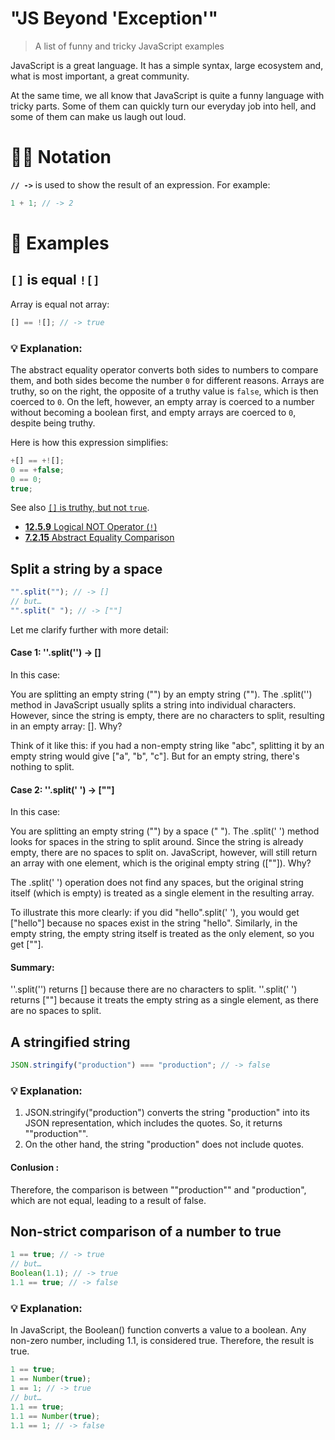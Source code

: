 # "JS Beyond 'Exception'"

> A list of funny and tricky JavaScript examples

JavaScript is a great language. It has a simple syntax, large ecosystem and, what is most important, a great community.

At the same time, we all know that JavaScript is quite a funny language with tricky parts. Some of them can quickly turn our everyday job into hell, and some of them can make us laugh out loud.

# ✍🏻 Notation

**`// ->`** is used to show the result of an expression. For example:

```js
1 + 1; // -> 2
```

# 👀 Examples

## `[]` is equal `![]`

Array is equal not array:

```js
[] == ![]; // -> true
```

### 💡 Explanation:

The abstract equality operator converts both sides to numbers to compare them, and both sides become the number `0` for different reasons. Arrays are truthy, so on the right, the opposite of a truthy value is `false`, which is then coerced to `0`. On the left, however, an empty array is coerced to a number without becoming a boolean first, and empty arrays are coerced to `0`, despite being truthy.

Here is how this expression simplifies:

```js
+[] == +![];
0 == +false;
0 == 0;
true;
```

See also [`[]` is truthy, but not `true`](#-is-truthy-but-not-true).

- [**12.5.9** Logical NOT Operator (`!`)](https://www.ecma-international.org/ecma-262/#sec-logical-not-operator)
- [**7.2.15** Abstract Equality Comparison](https://262.ecma-international.org/11.0/index.html#sec-abstract-equality-comparison)

## Split a string by a space

```js
"".split(""); // -> []
// but…
"".split(" "); // -> [""]
```

Let me clarify further with more detail:

#### Case 1: ''.split('') -> []
In this case:

You are splitting an empty string ("") by an empty string ("").
The .split('') method in JavaScript usually splits a string into individual characters. However, since the string is empty, there are no characters to split, resulting in an empty array: [].
Why?

Think of it like this: if you had a non-empty string like "abc", splitting it by an empty string would give ["a", "b", "c"]. But for an empty string, there's nothing to split.
#### Case 2: ''.split(' ') -> [""]
In this case:

You are splitting an empty string ("") by a space (" ").
The .split(' ') method looks for spaces in the string to split around. Since the string is already empty, there are no spaces to split on. JavaScript, however, will still return an array with one element, which is the original empty string ([""]).
Why?

The .split(' ') operation does not find any spaces, but the original string itself (which is empty) is treated as a single element in the resulting array.

To illustrate this more clearly: if you did "hello".split(' '), you would get ["hello"] because no spaces exist in the string "hello". Similarly, in the empty string, the empty string itself is treated as the only element, so you get [""].

#### Summary:
''.split('') returns [] because there are no characters to split.
''.split(' ') returns [""] because it treats the empty string as a single element, as there are no spaces to split.


##  A stringified string

```js
JSON.stringify("production") === "production"; // -> false
```
### 💡 Explanation:
1. JSON.stringify("production") converts the string "production" into its JSON representation, which includes the quotes. So, it returns "\"production\"".
2. On the other hand, the string "production" does not include quotes.

#### Conlusion :
Therefore, the comparison is between "\"production\"" and "production", which are not equal, leading to a result of false.

##  Non-strict comparison of a number to true

```js
1 == true; // -> true
// but…
Boolean(1.1); // -> true
1.1 == true; // -> false
```
### 💡 Explanation:
In JavaScript, the Boolean() function converts a value to a boolean. Any non-zero number, including 1.1, is considered true. Therefore, the result is true.

```js
1 == true;
1 == Number(true);
1 == 1; // -> true
// but…
1.1 == true;
1.1 == Number(true);
1.1 == 1; // -> false
```












